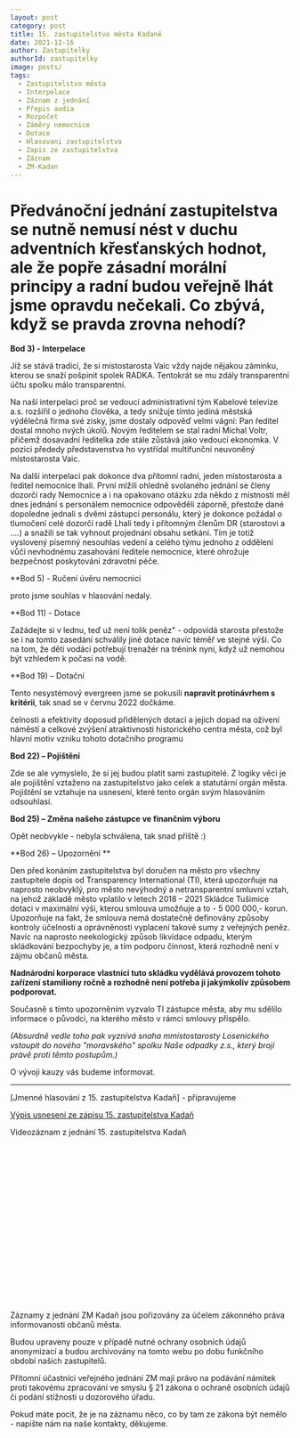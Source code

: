 ```yaml
---
layout: post
category: post
title: 15. zastupitelstvo města Kadaně
date: 2021-12-16
author: Zastupitelky
authorId: zastupitelky
image: posts/
tags:
  - Zastupitelstvo města
  - Interpelace
  - Záznam z jednání
  - Přepis audia
  - Rozpočet
  - Záměry nemocnice
  - Dotace
  - Hlasovani zastupitelstva
  - Zapis ze zastupitelstva
  - Záznam 
  - ZM-Kadan
---
```


# Předvánoční jednání zastupitelstva se nutně nemusí nést v duchu adventních křesťanských hodnot, ale že popře zásadní morální principy a radní budou veřejně lhát jsme opravdu nečekali. Co zbývá, když se pravda zrovna nehodí?

**Bod 3) - Interpelace**

Již se stává tradicí, že si místostarosta Vaic vždy najde nějakou záminku, kterou se snaží pošpinit spolek RADKA. Tentokrát se mu zdály transparentní účtu spolku málo transparentní.
 
Na naší interpelaci proč se vedoucí administrativní tým Kabelové televize a.s. rozšířil o jednoho člověka, a tedy snižuje tímto jediná městská výdělečná firma své zisky, jsme dostaly odpověď velmi vágní:
Pan ředitel dostal mnoho nvých úkolů. Novým ředitelem se stal radní Michal Voltr, přičemž dosavadní ředitelka zde stále zůstává jako vedoucí ekonomka. 
V pozici přededy představenstva ho vystřídal multifunční neuvoněný místostarosta Vaic.

Na další interpelaci pak dokonce dva přítomní radní, jeden místostarosta a ředitel nemocnice lhali. 
První mlžili ohledně svolaného jednání se členy dozorčí rady Nemocnice a i na opakovano otázku zda někdo z místnosti měl dnes jednání s personálem nemocnice odpověděli záporně, přestože dané dopoledne jednali s dvěmi zástupci personálu, který je dokonce požádal o tlumočení celé dozorčí radě
Lhali tedy i přítomným členům DR (starostovi a ....) a snažili se tak vyhnout projednání obsahu setkání.
Tím je totiž vyslovený písemný nesouhlas vedení a celého týmu jednoho z oddělení vůči nevhodnému zasahování ředitele nemocnice, které ohrožuje bezpečnost poskytování zdravotní péče.


**Bod 5) - Ručení úvěru nemocnici

proto jsme souhlas v hlasování nedaly.

**Bod 11) - Dotace

Zažádejte si v lednu, teď už není tolik peněz" - odpovídá starosta přestože se i na tomto zasedání schválily jiné dotace navíc téměř ve stejné výši. 
Co na tom, že děti vodáci potřebují trenažér na trénink nyní, když už nemohou být vzhledem k počasí na vodě.


**Bod 19) – Dotační 

Tento nesystémový evergreen jsme se pokusili **napravit protinávrhem s kritérii**, tak snad se v červnu 2022 dočkáme.

čelnosti a efektivity doposud přidělených dotací a jejich dopad na oživení náměstí a celkové zvýšení atraktivnosti historického centra města, což byl hlavní motiv vzniku tohoto dotačního programu

**Bod 22) – Pojištění** 

Zde se ale vymyslelo, že si jej budou platit sami zastupitelé. Z logiky věci je ale pojištění vztaženo na zastupitelstvo jako celek a statutární orgán města. Pojištění se vztahuje na usnesení, které tento orgán svým hlasováním odsouhlasí. 

**Bod 25) – Změna našeho zástupce ve finančním výboru**

Opět neobvykle - nebyla schválena, tak snad příště :)

**Bod 26) – Upozornění **

Den před konáním zastupitelstva byl doručen na město pro všechny zastupitele dopis od Transparency International (TI), která upozorňuje na naprosto neobvyklý, pro město nevýhodný a netransparentní smluvní vztah, na jehož základě město vplatilo v letech 2018 – 2021 Skládce Tušimice dotaci v maximální výši, kterou smlouva umožňuje a to - 5 000 000,- korun. 
Upozorňuje na fakt, že smlouva nemá dostatečně definovány způsoby kontroly účelnosti a oprávněnosti vyplacení takové sumy z veřejných peněz. Navíc na naprosto neekologický způsob likvidace odpadu, kterým skládkování bezpochyby je, a tím podporu činnost, která rozhodně není v zájmu občanů města. 

**Nadnárodní korporace vlastnící tuto skládku vydělává provozem tohoto zařízení stamiliony ročně a rozhodně není potřeba ji jakýmkoliv způsobem podporovat.**

Současně s tímto upozorněním vyzvalo TI zástupce města, aby mu sdělilo informace o původci, na kterého město v rámci smlouvy přispělo. 

*(Absurdně vedle toho pak vyznívá snaha mmístostarosty Losenického vstoupit do nového "moravského" spolku Naše odpadky z.s., který brojí právě proti těmto postupům.)*

O vývoji kauzy vás budeme informovat.


---------------------------


[Jmenné hlasování z 15. zastupitelstva Kadaň] - připravujeme

[Výpis usnesení ze zápisu 15. zastupitelstva Kadaň]()

Videozáznam z jednání 15. zastupitelstva Kadaň

<script src="https://fast.wistia.com/embed/medias/xlzb7ixm9q.jsonp" async></script><script src="https://fast.wistia.com/assets/external/E-v1.js" async></script><div class="wistia_responsive_padding" style="padding:56.25% 0 0 0;position:relative;"><div class="wistia_responsive_wrapper" style="height:100%;left:0;position:absolute;top:0;width:100%;"><div class="wistia_embed wistia_async_xlzb7ixm9q videoFoam=true" style="height:100%;position:relative;width:100%"><div class="wistia_swatch" style="height:100%;left:0;opacity:0;overflow:hidden;position:absolute;top:0;transition:opacity 200ms;width:100%;"><img src="https://fast.wistia.com/embed/medias/xlzb7ixm9q/swatch" style="filter:blur(5px);height:100%;object-fit:contain;width:100%;" alt="" aria-hidden="true" onload="this.parentNode.style.opacity=1;" /></div></div></div></div>


Záznamy z jednání ZM Kadaň jsou pořizovány za účelem zákonného práva informovanosti občanů města.

Budou upraveny pouze v případě nutné ochrany osobních údajů anonymizací a budou archivovány na tomto webu po dobu funkčního období našich zastupitelů.

Přítomní účastníci veřejného jednání ZM mají právo na podávání námitek proti takovému zpracování ve smyslu § 21 zákona o ochraně osobních údajů či podání stížnosti u dozorového úřadu.

Pokud máte pocit, že je na záznamu něco, co by tam ze zákona být nemělo - napište nám na naše kontakty, děkujeme.


